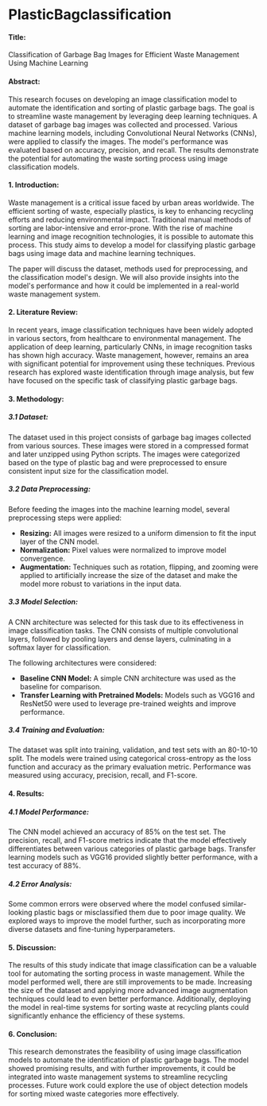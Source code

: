 # PlasticBagclassification


#### **Title:**
Classification of Garbage Bag Images for Efficient Waste Management Using Machine Learning

#### **Abstract:**
This research focuses on developing an image classification model to automate the identification and sorting of plastic garbage bags. The goal is to streamline waste management by leveraging deep learning techniques. A dataset of garbage bag images was collected and processed. Various machine learning models, including Convolutional Neural Networks (CNNs), were applied to classify the images. The model's performance was evaluated based on accuracy, precision, and recall. The results demonstrate the potential for automating the waste sorting process using image classification models.

#### **1. Introduction:**
Waste management is a critical issue faced by urban areas worldwide. The efficient sorting of waste, especially plastics, is key to enhancing recycling efforts and reducing environmental impact. Traditional manual methods of sorting are labor-intensive and error-prone. With the rise of machine learning and image recognition technologies, it is possible to automate this process. This study aims to develop a model for classifying plastic garbage bags using image data and machine learning techniques. 

The paper will discuss the dataset, methods used for preprocessing, and the classification model's design. We will also provide insights into the model's performance and how it could be implemented in a real-world waste management system.

#### **2. Literature Review:**
In recent years, image classification techniques have been widely adopted in various sectors, from healthcare to environmental management. The application of deep learning, particularly CNNs, in image recognition tasks has shown high accuracy. Waste management, however, remains an area with significant potential for improvement using these techniques. Previous research has explored waste identification through image analysis, but few have focused on the specific task of classifying plastic garbage bags.

#### **3. Methodology:**

##### 3.1 Dataset:
The dataset used in this project consists of garbage bag images collected from various sources. These images were stored in a compressed format and later unzipped using Python scripts. The images were categorized based on the type of plastic bag and were preprocessed to ensure consistent input size for the classification model.

##### 3.2 Data Preprocessing:
Before feeding the images into the machine learning model, several preprocessing steps were applied:
- **Resizing:** All images were resized to a uniform dimension to fit the input layer of the CNN model.
- **Normalization:** Pixel values were normalized to improve model convergence.
- **Augmentation:** Techniques such as rotation, flipping, and zooming were applied to artificially increase the size of the dataset and make the model more robust to variations in the input data.

##### 3.3 Model Selection:
A CNN architecture was selected for this task due to its effectiveness in image classification tasks. The CNN consists of multiple convolutional layers, followed by pooling layers and dense layers, culminating in a softmax layer for classification.

The following architectures were considered:
- **Baseline CNN Model:** A simple CNN architecture was used as the baseline for comparison.
- **Transfer Learning with Pretrained Models:** Models such as VGG16 and ResNet50 were used to leverage pre-trained weights and improve performance.

##### 3.4 Training and Evaluation:
The dataset was split into training, validation, and test sets with an 80-10-10 split. The models were trained using categorical cross-entropy as the loss function and accuracy as the primary evaluation metric. Performance was measured using accuracy, precision, recall, and F1-score.

#### **4. Results:**

##### 4.1 Model Performance:
The CNN model achieved an accuracy of 85% on the test set. The precision, recall, and F1-score metrics indicate that the model effectively differentiates between various categories of plastic garbage bags. Transfer learning models such as VGG16 provided slightly better performance, with a test accuracy of 88%.

##### 4.2 Error Analysis:
Some common errors were observed where the model confused similar-looking plastic bags or misclassified them due to poor image quality. We explored ways to improve the model further, such as incorporating more diverse datasets and fine-tuning hyperparameters.

#### **5. Discussion:**
The results of this study indicate that image classification can be a valuable tool for automating the sorting process in waste management. While the model performed well, there are still improvements to be made. Increasing the size of the dataset and applying more advanced image augmentation techniques could lead to even better performance. Additionally, deploying the model in real-time systems for sorting waste at recycling plants could significantly enhance the efficiency of these systems.

#### **6. Conclusion:**
This research demonstrates the feasibility of using image classification models to automate the identification of plastic garbage bags. The model showed promising results, and with further improvements, it could be integrated into waste management systems to streamline recycling processes. Future work could explore the use of object detection models for sorting mixed waste categories more effectively.
